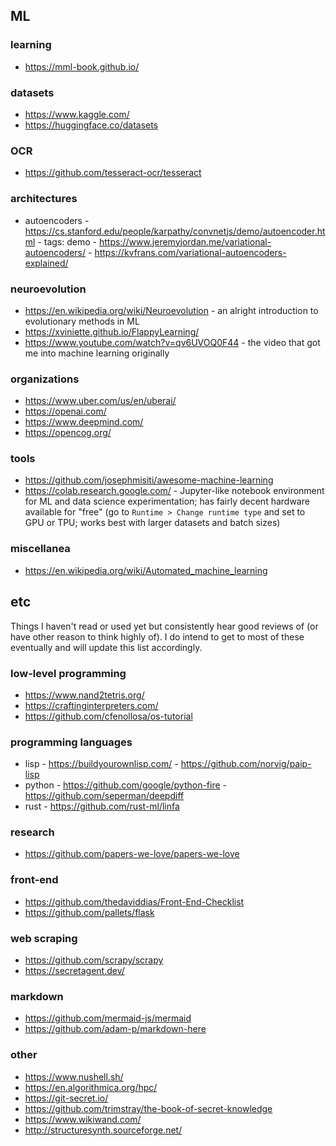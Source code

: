 ## ML

### learning

- https://mml-book.github.io/

### datasets

- https://www.kaggle.com/
- https://huggingface.co/datasets

### OCR

- https://github.com/tesseract-ocr/tesseract

### architectures

- autoencoders
		- https://cs.stanford.edu/people/karpathy/convnetjs/demo/autoencoder.html
				- tags: demo
		- https://www.jeremyjordan.me/variational-autoencoders/
		- https://kvfrans.com/variational-autoencoders-explained/

### neuroevolution

- https://en.wikipedia.org/wiki/Neuroevolution - an alright introduction
to evolutionary methods in ML
- https://xviniette.github.io/FlappyLearning/
- https://www.youtube.com/watch?v=qv6UVOQ0F44 - the video that got me
into machine learning originally

### organizations

- https://www.uber.com/us/en/uberai/
- https://openai.com/
- https://www.deepmind.com/
- https://opencog.org/

### tools

- https://github.com/josephmisiti/awesome-machine-learning
- https://colab.research.google.com/ - Jupyter-like notebook environment for
ML and data science experimentation; has fairly decent hardware available
for "free" (go to `Runtime > Change runtime type` and set to GPU or TPU;
works best with larger datasets and batch sizes)

### miscellanea

- https://en.wikipedia.org/wiki/Automated_machine_learning

## etc

Things I haven't read or used yet but consistently hear good reviews of (or
have other reason to think highly of). I do intend to get to most of these
eventually and will update this list accordingly.

### low-level programming

- https://www.nand2tetris.org/
- https://craftinginterpreters.com/
- https://github.com/cfenollosa/os-tutorial

### programming languages

- lisp
		- https://buildyourownlisp.com/
		- https://github.com/norvig/paip-lisp
- python
		- https://github.com/google/python-fire
		- https://github.com/seperman/deepdiff
- rust
		- https://github.com/rust-ml/linfa

### research

- https://github.com/papers-we-love/papers-we-love

### front-end

- https://github.com/thedaviddias/Front-End-Checklist
- https://github.com/pallets/flask

### web scraping

- https://github.com/scrapy/scrapy
- https://secretagent.dev/

### markdown

- https://github.com/mermaid-js/mermaid
- https://github.com/adam-p/markdown-here

### other

- https://www.nushell.sh/
- https://en.algorithmica.org/hpc/
- https://git-secret.io/
- https://github.com/trimstray/the-book-of-secret-knowledge
- https://www.wikiwand.com/
- http://structuresynth.sourceforge.net/
